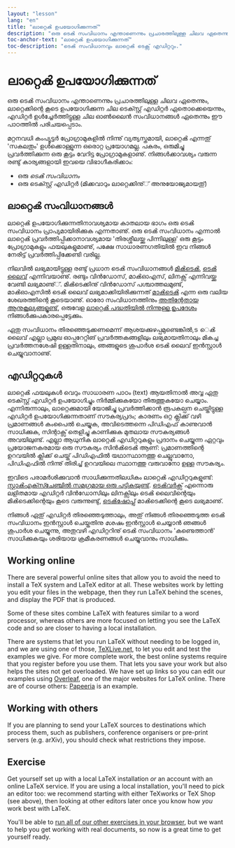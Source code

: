 ```yaml
---
layout: "lesson"
lang: "en"
title: "ലാറ്റെൿ ഉപയോഗിക്കുന്നത്"
description: "ഒരു ടെൿ സംവിധാനം എന്താണെന്നും പ്രചാരത്തിലുള്ള ചിലവ ഏതെന്നും, ലാറ്റെക്കിന്റെ കൂടെ ഉപയോഗിക്കുന്ന ചില ടെക്സ്റ്റ് എഡിറ്റർ ഏതൊക്കെയെന്നും, എഡിറ്റർ ഉള്‍ച്ചേര്‍ത്തിട്ടുള്ള ചില ഓണ്‍ലൈൻ സംവിധാനങ്ങൾ ഏതെന്നും ഈ പാഠത്തിൽ പരിചയപ്പെടാം."
toc-anchor-text: "ലാറ്റെൿ ഉപയോഗിക്കുന്നത്"
toc-description: "ടെൿ സംവിധാനവും ലാറ്റെൿ ടെക്സ് എഡിറ്ററും."
---
```


# ലാറ്റെൿ ഉപയോഗിക്കുന്നത്

<span
  class="summary">ഒരു ടെൿ സംവിധാനം എന്താണെന്നും പ്രചാരത്തിലുള്ള ചിലവ ഏതെന്നും, ലാറ്റെക്കിന്റെ കൂടെ ഉപയോഗിക്കുന്ന ചില ടെക്സ്റ്റ് എഡിറ്റർ ഏതൊക്കെയെന്നും, എഡിറ്റർ ഉള്‍ച്ചേര്‍ത്തിട്ടുള്ള ചില ഓണ്‍ലൈൻ സംവിധാനങ്ങൾ ഏതെന്നും ഈ പാഠത്തിൽ പരിചയപ്പെടാം.</span>
  
മറ്റനവധി കംപ്യൂട്ടർ പ്രോഗ്രാമുകളിൽ നിന്നു് വ്യത്യസ്തമായി, ലാറ്റെൿ എന്നതു് 'സകലതും' ഉള്‍ക്കൊള്ളുന്ന ഒരൊറ്റ പ്രയോഗമല്ല.
പകരം, ഒരുമിച്ചു പ്രവര്‍ത്തിക്കുന്ന ഒരു കൂട്ടം വേറിട്ട പ്രോഗ്രാമുകളാണു്. നിങ്ങള്‍ക്കാവശ്യം വരുന്ന രണ്ടു് കാര്യങ്ങളായി ഇവയെ വിഭാഗീകരിക്കാം:

- ഒരു _ടെൿ സംവിധാനം_
- ഒരു ടെക്സ്റ്റ് എഡിറ്റർ (മിക്കവാറും ലാറ്റെക്കിനു്് അനുയോജ്യമായതു്)

## ലാറ്റെൿ സംവിധാനങ്ങൾ
ലാറ്റെൿ ഉപയോഗിക്കുന്നതിനാവശ്യമായ കാതലായ ഭാഗം ഒരു ടെൿ സംവിധാനം പ്രാപ്യമായിരിക്കുക എന്നതാണു്.
ഒരു ടെൿ സംവിധാനം എന്നാൽ ലാറ്റെൿ പ്രവര്‍ത്തിപ്പിക്കാനാവശ്യമായ 'തിരശ്ശീലയ്ക്കു പിന്നിലുള്ള' ഒരു കൂട്ടം പ്രോഗ്രാമുകളും ഫയലുകളുമാണു്,
പക്ഷേ സാധാരണഗതിയിൽ ഇവ നിങ്ങൾ നേരിട്ട് പ്രവര്‍ത്തിപ്പിക്കേണ്ടി വരില്ല.

നിലവിൽ ലഭ്യമായിട്ടുള്ള രണ്ടു് പ്രധാന ടെൿ സംവിധാനങ്ങൾ [മിൿടെൿ](https://miktex.org/), [ടെൿ ലൈവ്](https://tug.org/texlive)
എന്നിവയാണു്. രണ്ടും വിന്‍ഡോസ്, മാൿഓഎസ്, ലിനക്സ് എന്നിവയ്ക്കു വേണ്ടി ലഭ്യമാണു്്. മിൿടെക്കിനു് വിന്‍ഡോസ് പശ്ചാത്തലമുണ്ട്,
മാൿഓഎസിൽ ടെൿ ലൈവ് ലഭ്യമാക്കിയിരിക്കുന്നത് [മാൿടെൿ](http://www.tug.org/mactex/) എന്ന ഒരു വലിയ ശേഖരത്തിന്റെ
കൂടെയാണു്. ഓരോ സംവിധാനത്തിനും [അതിന്റേതായ ആനുകൂല്യങ്ങളൂണ്ട്](https://tex.stackexchange.com/questions/20036),
ഒരുവേള [ലാറ്റെൿ പദ്ധതിയിൽ നിന്നുള്ള ഉപദേശം](https://www.latex-project.org/get/) നിങ്ങള്‍ക്കുപകാരപ്പെട്ടേക്കും.

ഏതു സംവിധാനം തിരഞ്ഞെടുക്കണമെന്ന് ആശയക്കുഴപ്പമുണ്ടെങ്കിൽ,ട െൿ ലൈവ് എല്ലാ പ്രമുഖ ഓപ്പറേറ്റിങ് പ്രവര്‍ത്തകങ്ങളിലും
ലഭ്യമായതിനാലും മികച്ച പ്രവര്‍ത്തനശേഷി ഉള്ളതിനാലും, ഞങ്ങളുടെ ശുപാര്‍ശ ടെൿ ലൈവ് ഇന്‍സ്റ്റാൾ ചെയ്യുവാനാണു്.

## എഡിറ്ററുകൾ

ലാറ്റെൿ ഫയലുകൾ വെറും സാധാരണ പാഠം (text) ആയതിനാൽ അവ്വ ഏതു ടെക്സ്റ്റ് എഡിറ്റർ ഉപയോഗിച്ചും നിര്‍മ്മിക്കുകയോ
തിരുത്തുകയോ ചെയ്യാം. എന്നിരുന്നാലും, ലാറ്റെക്കുമായി യോജിച്ചു പ്രവര്‍ത്തിക്കാൻ രൂപകല്പന ചെയ്തിട്ടുള്ള എഡിറ്റർ
ഉപയോഗിക്കുന്നതാണ് സൗകര്യപ്രദം; കാരണം ഒറ്റ ക്ലിക്ക് വഴി പ്രമാണങ്ങൾ കംപൈൽ ചെയ്യുക, അവിടെത്തന്നെ
പിഡിഎഫ് കാണുവാൻ സാധിക്കുക, സിന്റാക്സ് തെളിച്ചു കാണിക്കുക മുതലായ സൗകര്യങ്ങൾ അവയിലുണ്ട്.
എല്ലാ ആധുനിക ലാറ്റെൿ എഡിറ്ററുകളും പ്രദാനം ചെയ്യുന്ന ഏറ്റവും പ്രയോജനകരമായ ഒരു സൗകര്യം സിന്‍ൿടെൿ
ആണ്: പ്രമാണത്തിന്റെ ഉറവയിൽ ക്ലിക്ക് ചെയ്ത് പിഡിഎഫിൽ യഥാസ്ഥാനത്തു ചെല്ലുവാനോ, പിഡിഎഫിൽ നിന്നു്
തിരിച്ച് ഉറവയിലെ സ്ഥാനത്തു വരുവാനോ ഉള്ള സൗകര്യം.

ഇവിടെ പരാമര്‍ശിക്കുവാൻ സാധിക്കുന്നതിലധികം ലാറ്റെൿ എഡിറ്ററുകളുണ്ട്: [സ്റ്റാൿഎക്സ്ചേഞ്ചിൽ സമഗ്രമായ ഒരു
പട്ടികയുണ്ട്](https://tex.stackexchange.com/questions/339/latex-editors-ides).
[ടെൿവര്‍ക്സ്](https://tug.org/texworks) എന്നൊരു ലളിതമായ എഡിറ്റർ വിന്‍ഡോസിലും ലിനക്സിലും
ടെൿ ലൈവിന്റെയും മിൿടെക്കിന്റെയും കൂടെ വരുന്നുണ്ടു്, [ടെൿഷോപ്പ്](https://pages.uoregon.edu/koch/texshop/)
മാൿടെക്കിന്റെ കൂടെ ലഭ്യമാണു്.

<p 
  class="hint">നിങ്ങൾ ഏതു് എഡിറ്റർ തിരഞ്ഞെടുത്താലും, അതു് നിങ്ങള്‍ തിരഞ്ഞെടുത്ത ടെൿ സംവിധാനം ഇന്‍സ്റ്റാൾ
  ചെയ്തതിനു <i>ശേഷം</i> ഇന്‍സ്റ്റാൾ ചെയ്യാൻ ഞങ്ങൾ ശുപാര്‍ശ ചെയ്യുന്നു, അതുവഴി എഡിറ്ററിനു് ടെൿ സംവിധാനം
  'കണ്ടെത്താൻ' സാധിക്കുകയും ശരിയായ ക്രമീകരണങ്ങൾ ചെയ്യുവാനും സാധിക്കും.
  </p>

## Working online

There are several powerful online sites that allow you to avoid
the need to install a TeX system and LaTeX editor at all. These websites
work by letting you edit your files in the webpage, then they run LaTeX
behind the scenes, and display the PDF that is produced.

Some of these sites combine LaTeX with features similar to a word processor,
whereas others are more focused on letting you see the LaTeX code and
so are closer to having a local installation.

There are systems that let you run LaTeX without needing to be logged in, and we
are using one of those,
[TeXLive.net](https://texlive.net), to let you
edit and test the examples we give. For more complete work, the best online
systems require that you register before you use them. That lets you save your
work but also helps the sites not get overloaded. We have set up links so you
can edit our examples using [Overleaf](https://www.overleaf.com), one of the
major websites for LaTeX online. There are of course others:
[Papeeria](https://papeeria.com/) is an example.

## Working with others

If you are planning to send your LaTeX sources to destinations which process
them, such as publishers, conference organisers or pre-print servers
(e.g. arXiv), you should check what restrictions they impose.

## Exercise

Get yourself set up with a local LaTeX installation _or_ an account with
an online LaTeX service. If you are using a local installation, you'll need
to pick an editor too: we recommend starting with either TeXworks or TeX Shop
(see above), then looking at other editors later once you know how _you_
work best with LaTeX.

You'll be able to [run all of our other exercises in your browser](help.md), but we want
to help you get working with real documents, so now is a great time to get
yourself ready.
